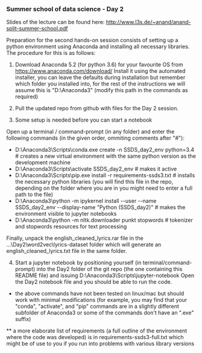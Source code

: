 ### Summer school of data science - Day 2

Slides of the lecture can be found here: http://www.l3s.de/~anand/anand-split-summer-school.pdf

Preparation for the second hands-on session consists of setting up a python environment
using Anaconda and installing all necessary libraries. The procedure for this is as follows:

1. Download Anaconda 5.2 (for python 3.6) for your favourite OS from https://www.anaconda.com/download/ 
Install it using the automated installer, you can leave the defaults during installation but remember which folder you
installed into, for the rest of the instructions we will assume this is "D:\Anaconda3" (modify this path in the commands as required)

2. Pull the updated repo from github with files for the Day 2 session.

3. Some setup is needed before you can start a notebook
 
Open up a terminal / command-prompt (in any folder) and enter the following commands (in the given order, ommiting comments after "#"):

- D:\Anaconda3\Scripts\conda.exe create -n SSDS_day2_env python=3.4 # creates a new virtual environment with the same python version as the development machine
- D:\Anaconda3\Scripts\activate SSDS_day2_env # makes it active
- D:\Anaconda3\Scripts\pip.exe install -r requirements-ssds3.txt # installs the necessary python libraries (you will find this file in the repo, depending on the folder where you are in you might need to enter a full path to the file)
- D:\Anaconda3\python -m ipykernel install --user --name SSDS_day2_env --display-name "Python (SSDS_day2)" # makes the environment visible to jupyter notebooks
- D:\Anaconda3\python -m nltk.downloader punkt stopwords # tokenizer and stopwords resources for text processing

Finally, unpack the english_cleaned_lyrics.rar file in the ...\Day2\word2vec\lyrics-dataset folder which will generate 
an english_cleaned_lyrics.txt file in the same folder.

4. Start a jupyter notebook by positioning yourself (in terminal/command-prompt) into the 
   Day2 folder of the git repo (the one containing this README file) and issuing
   D:\Anaconda3\Scripts\jupyter-notebook
   Open the Day2 notebook file and you should be able to run the code.
      

* the above commands have not been tested on linux/mac but should work with minimal modifications (for example, you may find
  that your "conda", "activate", and "pip" commands are in a slightly different subfolder of Anaconda3 or some of the commands
  don't have an ".exe" suffix)

** a more elaborate list of requirements (a full outline of the environment where the code was developed) is in requirements-ssds3-full.txt
   which might be of use to you if you run into problems with various library versions